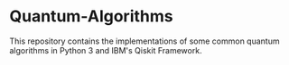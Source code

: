 # Quantum-Algorithms

This repository contains the implementations of some common quantum algorithms in Python 3 and IBM's Qiskit Framework.

